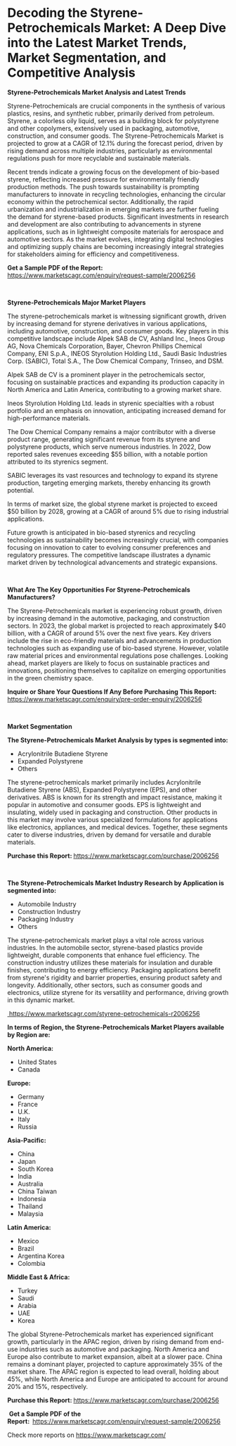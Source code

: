 <p><h1>Decoding the Styrene-Petrochemicals Market: A Deep Dive into the Latest Market Trends, Market Segmentation, and Competitive Analysis</h1></p><p><strong>Styrene-Petrochemicals Market Analysis and Latest Trends</strong></p>
<p><p>Styrene-Petrochemicals are crucial components in the synthesis of various plastics, resins, and synthetic rubber, primarily derived from petroleum. Styrene, a colorless oily liquid, serves as a building block for polystyrene and other copolymers, extensively used in packaging, automotive, construction, and consumer goods. The Styrene-Petrochemicals Market is projected to grow at a CAGR of 12.1% during the forecast period, driven by rising demand across multiple industries, particularly as environmental regulations push for more recyclable and sustainable materials.</p><p>Recent trends indicate a growing focus on the development of bio-based styrene, reflecting increased pressure for environmentally friendly production methods. The push towards sustainability is prompting manufacturers to innovate in recycling technologies, enhancing the circular economy within the petrochemical sector. Additionally, the rapid urbanization and industrialization in emerging markets are further fueling the demand for styrene-based products. Significant investments in research and development are also contributing to advancements in styrene applications, such as in lightweight composite materials for aerospace and automotive sectors. As the market evolves, integrating digital technologies and optimizing supply chains are becoming increasingly integral strategies for stakeholders aiming for efficiency and competitiveness.</p></p>
<p><strong>Get a Sample PDF of the Report:&nbsp;</strong> <a href="https://www.marketscagr.com/enquiry/request-sample/2006256?utm_campaign=1889&utm_medium=2&utm_source=Github&utm_content=ia&utm_term=05022025&utm_id=styrene-petrochemicals">https://www.marketscagr.com/enquiry/request-sample/2006256</a></p>
<p>&nbsp;</p>
<p><strong>Styrene-Petrochemicals Major Market Players</strong></p>
<p><p>The styrene-petrochemicals market is witnessing significant growth, driven by increasing demand for styrene derivatives in various applications, including automotive, construction, and consumer goods. Key players in this competitive landscape include Alpek SAB de CV, Ashland Inc., Ineos Group AG, Nova Chemicals Corporation, Bayer, Chevron Phillips Chemical Company, ENI S.p.A., INEOS Styrolution Holding Ltd., Saudi Basic Industries Corp. (SABIC), Total S.A., The Dow Chemical Company, Trinseo, and DSM.</p><p>Alpek SAB de CV is a prominent player in the petrochemicals sector, focusing on sustainable practices and expanding its production capacity in North America and Latin America, contributing to a growing market share. </p><p>Ineos Styrolution Holding Ltd. leads in styrenic specialties with a robust portfolio and an emphasis on innovation, anticipating increased demand for high-performance materials.</p><p>The Dow Chemical Company remains a major contributor with a diverse product range, generating significant revenue from its styrene and polystyrene products, which serve numerous industries. In 2022, Dow reported sales revenues exceeding $55 billion, with a notable portion attributed to its styrenics segment.</p><p>SABIC leverages its vast resources and technology to expand its styrene production, targeting emerging markets, thereby enhancing its growth potential.</p><p>In terms of market size, the global styrene market is projected to exceed $50 billion by 2028, growing at a CAGR of around 5% due to rising industrial applications.</p><p>Future growth is anticipated in bio-based styrenics and recycling technologies as sustainability becomes increasingly crucial, with companies focusing on innovation to cater to evolving consumer preferences and regulatory pressures. The competitive landscape illustrates a dynamic market driven by technological advancements and strategic expansions.</p></p>
<p>&nbsp;</p>
<p><strong>What Are The Key Opportunities For Styrene-Petrochemicals Manufacturers?</strong></p>
<p><p>The Styrene-Petrochemicals market is experiencing robust growth, driven by increasing demand in the automotive, packaging, and construction sectors. In 2023, the global market is projected to reach approximately $40 billion, with a CAGR of around 5% over the next five years. Key drivers include the rise in eco-friendly materials and advancements in production technologies such as expanding use of bio-based styrene. However, volatile raw material prices and environmental regulations pose challenges. Looking ahead, market players are likely to focus on sustainable practices and innovations, positioning themselves to capitalize on emerging opportunities in the green chemistry space.</p></p>
<p><strong>Inquire or Share Your Questions If Any Before Purchasing This Report:</strong> <a href="https://www.marketscagr.com/enquiry/pre-order-enquiry/2006256?utm_campaign=1889&utm_medium=2&utm_source=Github&utm_content=ia&utm_term=05022025&utm_id=styrene-petrochemicals">https://www.marketscagr.com/enquiry/pre-order-enquiry/2006256</a></p>
<p>&nbsp;</p>
<p><strong>Market Segmentation</strong></p>
<p><strong>The Styrene-Petrochemicals Market Analysis by types is segmented into:</strong></p>
<p><ul><li>Acrylonitrile Butadiene Styrene</li><li>Expanded Polystyrene</li><li>Others</li></ul></p>
<p><p>The styrene-petrochemicals market primarily includes Acrylonitrile Butadiene Styrene (ABS), Expanded Polystyrene (EPS), and other derivatives. ABS is known for its strength and impact resistance, making it popular in automotive and consumer goods. EPS is lightweight and insulating, widely used in packaging and construction. Other products in this market may involve various specialized formulations for applications like electronics, appliances, and medical devices. Together, these segments cater to diverse industries, driven by demand for versatile and durable materials.</p></p>
<p><strong>Purchase this Report:&nbsp;</strong><a href="https://www.marketscagr.com/purchase/2006256?utm_campaign=1889&utm_medium=2&utm_source=Github&utm_content=ia&utm_term=05022025&utm_id=styrene-petrochemicals">https://www.marketscagr.com/purchase/2006256</a></p>
<p>&nbsp;</p>
<p><strong>The Styrene-Petrochemicals Market Industry Research by Application is segmented into:</strong></p>
<p><ul><li>Automobile Industry</li><li>Construction Industry</li><li>Packaging Industry</li><li>Others</li></ul></p>
<p><p>The styrene-petrochemicals market plays a vital role across various industries. In the automobile sector, styrene-based plastics provide lightweight, durable components that enhance fuel efficiency. The construction industry utilizes these materials for insulation and durable finishes, contributing to energy efficiency. Packaging applications benefit from styrene's rigidity and barrier properties, ensuring product safety and longevity. Additionally, other sectors, such as consumer goods and electronics, utilize styrene for its versatility and performance, driving growth in this dynamic market.</p></p>
<p><a href="https://www.marketscagr.com/styrene-petrochemicals-r2006256?utm_campaign=1889&utm_medium=2&utm_source=Github&utm_content=ia&utm_term=05022025&utm_id=styrene-petrochemicals">&nbsp;https://www.marketscagr.com/styrene-petrochemicals-r2006256</a></p>
<p><strong>In terms of Region, the Styrene-Petrochemicals Market Players available by Region are:</strong></p>
<p>
    <p> <strong> North America: </strong>
        <ul>
            <li>United States</li>
            <li>Canada</li>
        </ul>
        </p> 
    <p> <strong> Europe: </strong>
        <ul>
            <li>Germany</li>
            <li>France</li>
            <li>U.K.</li>
            <li>Italy</li>
            <li>Russia</li>
        </ul>
        </p> 
    <p> <strong> Asia-Pacific: </strong>
        <ul>
            <li>China</li>
            <li>Japan</li>
            <li>South Korea</li>
            <li>India</li>
            <li>Australia</li>
            <li>China Taiwan</li>
            <li>Indonesia</li>
            <li>Thailand</li>
            <li>Malaysia</li>
        </ul>
        </p> 
    <p> <strong> Latin America: </strong>
        <ul>
            <li>Mexico</li>
            <li>Brazil</li>
            <li>Argentina Korea</li>
            <li>Colombia</li>
        </ul>
        </p> 
    <p> <strong> Middle East & Africa: </strong>
        <ul>
            <li>Turkey</li>
            <li>Saudi</li>
            <li>Arabia</li>
            <li>UAE</li>
            <li>Korea</li>
        </ul>
    </p>
    </p>
<p><p>The global Styrene-Petrochemicals market has experienced significant growth, particularly in the APAC region, driven by rising demand from end-use industries such as automotive and packaging. North America and Europe also contribute to market expansion, albeit at a slower pace. China remains a dominant player, projected to capture approximately 35% of the market share. The APAC region is expected to lead overall, holding about 45%, while North America and Europe are anticipated to account for around 20% and 15%, respectively.</p></p>
<p><strong>Purchase this Report: </strong><a href="https://www.marketscagr.com/purchase/2006256?utm_campaign=1889&utm_medium=2&utm_source=Github&utm_content=ia&utm_term=05022025&utm_id=styrene-petrochemicals">https://www.marketscagr.com/purchase/2006256</a></p>
<p>&nbsp;<strong>Get a Sample PDF of the Report:&nbsp;&nbsp;</strong><a href="https://www.marketscagr.com/enquiry/request-sample/2006256?utm_campaign=1889&utm_medium=2&utm_source=Github&utm_content=ia&utm_term=05022025&utm_id=styrene-petrochemicals">https://www.marketscagr.com/enquiry/request-sample/2006256</a></p>
<p><strong></strong></p>
<p>Check more reports on <a href="https://www.marketscagr.com/?utm_campaign=1889&utm_medium=2&utm_source=Github&utm_content=ia&utm_term=05022025&utm_id=styrene-petrochemicals">https://www.marketscagr.com/</a></p>